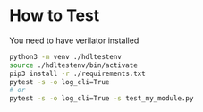 # How to Test
You need to have verilator installed

``` sh
python3 -m venv ./hdltestenv
source ./hdltestenv/bin/activate
pip3 install -r ./requirements.txt
pytest -s -o log_cli=True
# or
pytest -s -o log_cli=True -s test_my_module.py
```

